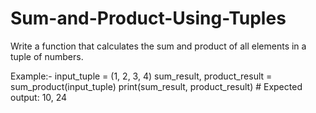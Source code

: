 # Sum-and-Product-Using-Tuples
Write a function that calculates the sum and product of all elements in a tuple of numbers.

Example:-
input_tuple = (1, 2, 3, 4)
sum_result, product_result = sum_product(input_tuple)
print(sum_result, product_result)  # Expected output: 10, 24
